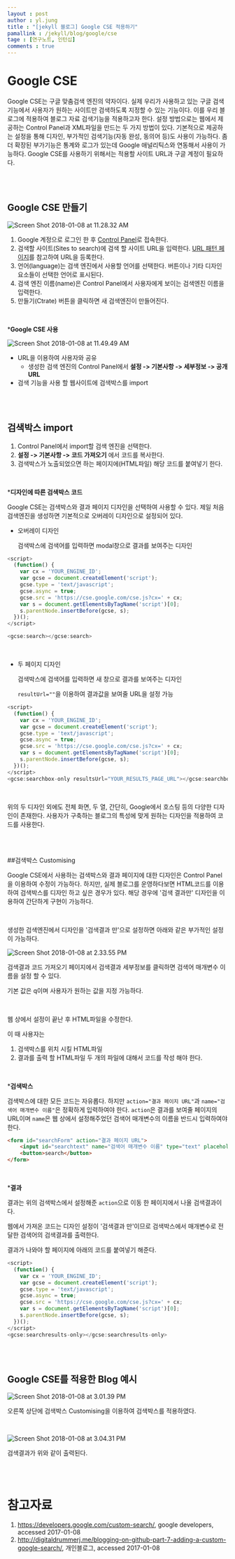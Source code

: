```yaml
---
layout : post
author : yl.jung
title : "[jekyll 블로그] Google CSE 적용하기"
pamallink : /jekyll/blog/google/cse
tage : [연구노트, 인턴십]
comments : true
---
```


# Google CSE

Google CSE는 구글 맞춤검색 엔진의 약자이다. 실제 우리가 사용하고 있는 구글 검색 기능에서 사용자가 원하는 사이트만 검색하도록 지정할 수 있는 기능이다. 이를 우리 블로그에 적용하여 블로그 자료 검색기능을 적용하고자 한다. 설정 방법으로는 웹에서 제공하는 Control Panel과 XML파일을 만드는 두 가지 방법이 있다. 기본적으로 제공하는 설정을 통해 디자인, 부가적인 검색기능(자동 완성, 동의어 등)도 사용이 가능하다. 좀 더 확장된 부가기능은 통계와 로그가 있는데 Google 애널리틱스와 연동해서 사용이 가능하다. Google CSE를 사용하기 위해서는 적용할 사이트 URL과 구글 계정이 필요하다.

<br>

<br>

## Google CSE 만들기

![Screen Shot 2018-01-08 at 11.28.32 AM](http://res.cloudinary.com/degxeqfok/image/upload/v1515378810/hw5z2ltbtu366je0xwvq.png)

1. Google 계정으로 로그인 한 후 [Control Panel](https://cse.google.com/create/new)로 접속한다.
2. 검색할 사이트(Sites to search)에 검색 할 사이트 URL을 입력한다. [URL 패턴 페이지](https://support.google.com/customsearch/answer/71826)를 참고하여 URL을 등록한다.
3. 언어(language)는 검색 엔진에서 사용할 언어를 선택한다. 버튼이나 기타 디자인 요소들이 선택한 언어로 표시된다.
4. 검색 엔진 이름(name)은 Control Panel에서 사용자에게 보이는 검색엔진 이름을 입력한다.
5. 만들기(Ctrate) 버튼을 클릭하면 새 검색엔진이 만들어진다.

<br>

***Google CSE 사용**

![Screen Shot 2018-01-08 at 11.49.49 AM](http://res.cloudinary.com/degxeqfok/image/upload/v1515379960/nuspb13xfnhwfdklwz9d.png)

- URL을 이용하여 사용자와 공유
  - 생성한 검색 엔진의 Control Panel에서 **설정 -> 기본사항 -> 세부정보 -> 공개 URL**
- 검색 기능을 사용 할 웹사이트에 검색박스를 import

<br>

<br>

## 검색박스 import

1. Control Panel에서 import할 검색 엔진을 선택한다.
2. **설정 -> 기본사항 -> 코드 가져오기** 에서 코드를 복사한다.
3. 검색박스가 노출되었으면 하는 페이지에(HTML파일) 해당 코드를 붙여넣기 한다.

<br>

***디자인에 따른 검색박스 코드**

Google CSE는 검색박스와 결과 페이지 디자인을 선택하여 사용할 수 있다. 제일 처음 검색엔진을 생성하면 기본적으로 오버레이 디자인으로 설정되어 있다.

- 오버레이 디자인

  검색박스에 검색어를 입력하면 modal창으로 결과를 보여주는 디자인

```javascript
<script>
  (function() {
    var cx = 'YOUR_ENGINE_ID';
    var gcse = document.createElement('script');
    gcse.type = 'text/javascript';
    gcse.async = true;
    gcse.src = 'https://cse.google.com/cse.js?cx=' + cx;
    var s = document.getElementsByTagName('script')[0];
    s.parentNode.insertBefore(gcse, s);
  })();
</script>

<gcse:search></gcse:search>
```

<br>

- 두 페이지 디자인

  검색박스에 검색어를 입력하면 새 창으로 결과를 보여주는 디자인

  ```resultUrl=""```을 이용하여 결과값을 보여줄 URL을 설정 가능

```javascript
<script>
  (function() {
    var cx = 'YOUR_ENGINE_ID';
    var gcse = document.createElement('script');
    gcse.type = 'text/javascript';
    gcse.async = true;
    gcse.src = 'https://cse.google.com/cse.js?cx=' + cx;
    var s = document.getElementsByTagName('script')[0];
    s.parentNode.insertBefore(gcse, s);
  })();
</script>
<gcse:searchbox-only resultsUrl="YOUR_RESULTS_PAGE_URL"></gcse:searchbox-only>
```

<br>

위의 두 디자인 외에도 전체 화면, 두 열, 간단히, Google에서 호스팅 등의 다양한 디자인이 존재한다. 사용자가 구축하는 블로그의 특성에 맞게 원하는 디자인을 적용하여 코드를 사용한다.

<br>

<br>

##검색박스 Customising

Google CSE에서 사용하는 검색박스와 결과 페이지에 대한 디자인은 Control Panel을 이용하여 수정이 가능하다. 하지만, 실제 블로그를 운영하다보면 HTML코드를 이용하여 검색박스를 디자인 하고 싶은 경우가 있다. 해당 경우에 '검색 결과만' 디자인을 이용하여 간단하게 구현이 가능하다.

<br>

생성한 검색엔진에서 디자인을 '검색결과 만'으로 설정하면 아래와 같은 부가적인 설정이 가능하다.

![Screen Shot 2018-01-08 at 2.33.55 PM](http://res.cloudinary.com/degxeqfok/image/upload/v1515389717/ojoluzmnhf8zsu25nxqp.png)

검색결과 코드 가져오기 페이지에서 검색결과 세부정보를 클릭하면 검색어 매개변수 이름을 설정 할 수 있다.

기본 값은 q이며 사용자가 원하는 값을 지정 가능하다.

<br>

웹 상에서 설정이 끝난 후 HTML파일을 수정한다.

이 때 사용자는

1. 검색박스를 위치 시킬 HTML파일
2. 결과를 출력 할 HTML파일  두 개의 파일에 대해서 코드를 작성 해야 한다.

<br>

***검색박스**

검색박스에 대한 모든 코드는 자유롭다. 하지만  ```action="결과 페이지 URL"```과 ```name="검색어 매개변수 이름"```은 정확하게 입력하여야 한다. ```action```은 결과를 보여줄 페이지의 URL이며 ```name```은 웹 상에서 설정해주었던 검색어 매개변수의 이름을 반드시 입력하여야 한다.  

```html
<form id="searchForm" action="결과 페이지 URL">
	<input id="searchtext" name="검색어 매개변수 이름" type="text" placeholser="Search...">
	<button>search</button>
</form>
```

<br>

***결과**

결과는 위의 검색박스에서 설정해준 ```action```으로 이동 한 페이지에서 나올 검색결과이다.

웹에서 가져온 코드는 디자인 설정이 '검색결과 만'이므로 검색박스에서 매개변수로 전달한 검색어의 검색결과를 출력한다.

결과가 나와야 할 페이지에 아래의 코드를 붙여넣기 해준다.

```javascript
<script>
  (function() {
    var cx = 'YOUR_ENGINE_ID';
    var gcse = document.createElement('script');
    gcse.type = 'text/javascript';
    gcse.async = true;
    gcse.src = 'https://cse.google.com/cse.js?cx=' + cx;
    var s = document.getElementsByTagName('script')[0];
    s.parentNode.insertBefore(gcse, s);
  })();
</script>
<gcse:searchresults-only></gcse:searchresults-only>
```

<br>

<br>

## Google CSE를 적용한 Blog 예시

![Screen Shot 2018-01-08 at 3.01.39 PM](http://res.cloudinary.com/degxeqfok/image/upload/v1515391380/jnydq8v39zqc7zujyskn.png)

오른쪽 상단에 검색박스 Customising을 이용하여 검색박스를 적용하였다.

<br>

![Screen Shot 2018-01-08 at 3.04.31 PM](http://res.cloudinary.com/degxeqfok/image/upload/v1515391568/dtv0qvfni0wmcf5mspbv.png)

검색결과가 위와 같이 출력된다.

<br>

<br>

# 참고자료

1. https://developers.google.com/custom-search/, google developers, accessed 2017-01-08
2. http://digitaldrummerj.me/blogging-on-github-part-7-adding-a-custom-google-search/, 개인블로그, accessed 2017-01-08
